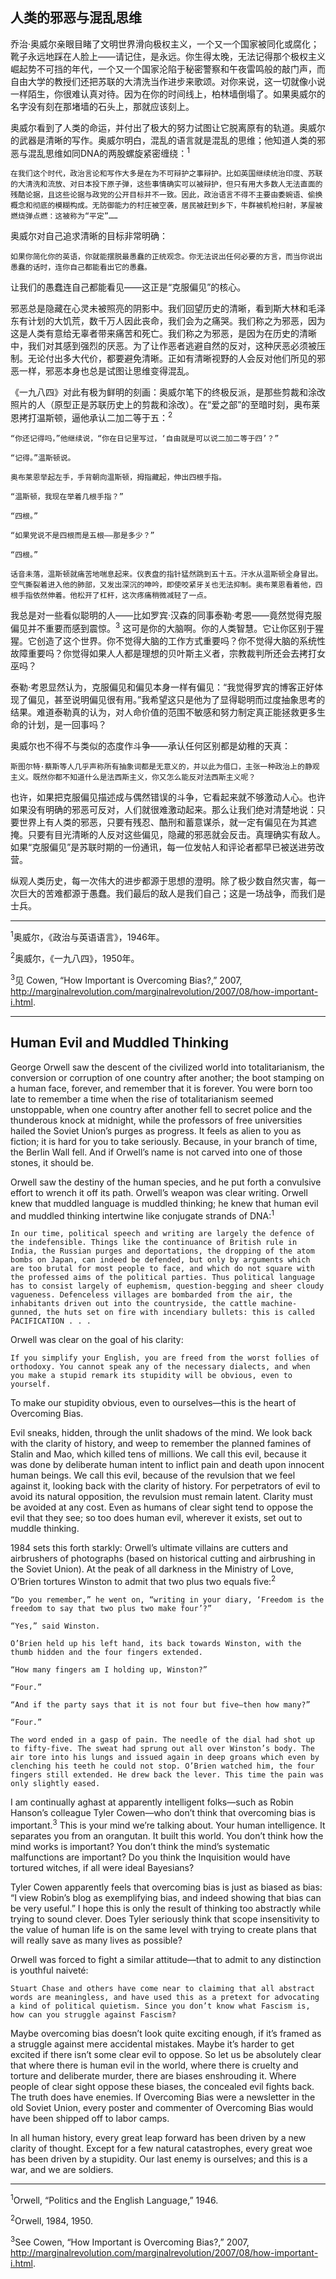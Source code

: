 ## 人类的邪恶与混乱思维

乔治·奥威尔亲眼目睹了文明世界滑向极权主义，一个又一个国家被同化或腐化；靴子永远地踩在人脸上——请记住，是永远。你生得太晚，无法记得那个极权主义崛起势不可挡的年代，一个又一个国家沦陷于秘密警察和午夜雷鸣般的敲门声，而自由大学的教授们还把苏联的大清洗当作进步来歌颂。对你来说，这一切就像小说一样陌生，你很难认真对待。因为在你的时间线上，柏林墙倒塌了。如果奥威尔的名字没有刻在那堵墙的石头上，那就应该刻上。

奥威尔看到了人类的命运，并付出了极大的努力试图让它脱离原有的轨道。奥威尔的武器是清晰的写作。奥威尔明白，混乱的语言就是混乱的思维；他知道人类的邪恶与混乱思维如同DNA的两股螺旋紧密缠绕：<sup>1</sup>

    在我们这个时代，政治言论和写作大多是在为不可辩护之事辩护。比如英国继续统治印度、苏联的大清洗和流放、对日本投下原子弹，这些事情确实可以被辩护，但只有用大多数人无法直面的残酷论据，且这些论据与政党的公开目标并不一致。因此，政治语言不得不主要由委婉语、偷换概念和彻底的模糊构成。无防御能力的村庄被空袭，居民被赶到乡下，牛群被机枪扫射，茅屋被燃烧弹点燃：这被称为“平定”……

奥威尔对自己追求清晰的目标非常明确：

    如果你简化你的英语，你就能摆脱最愚蠢的正统观念。你无法说出任何必要的方言，而当你说出愚蠢的话时，连你自己都能看出它的愚蠢。

让我们的愚蠢连自己都能看见——这正是“克服偏见”的核心。

邪恶总是隐藏在心灵未被照亮的阴影中。我们回望历史的清晰，看到斯大林和毛泽东有计划的大饥荒，数千万人因此丧命，我们会为之痛哭。我们称之为邪恶，因为这是人类有意给无辜者带来痛苦和死亡。我们称之为邪恶，是因为在历史的清晰中，我们对其感到强烈的厌恶。为了让作恶者逃避自然的反对，这种厌恶必须被压制。无论付出多大代价，都要避免清晰。正如有清晰视野的人会反对他们所见的邪恶一样，邪恶本身也总是试图让思维变得混乱。

《一九八四》对此有极为鲜明的刻画：奥威尔笔下的终极反派，是那些剪裁和涂改照片的人（原型正是苏联历史上的剪裁和涂改）。在“爱之部”的至暗时刻，奥布莱恩拷打温斯顿，逼他承认二加二等于五：<sup>2</sup>

    “你还记得吗，”他继续说，“你在日记里写过，‘自由就是可以说二加二等于四’？”

    “记得。”温斯顿说。

    奥布莱恩举起左手，手背朝向温斯顿，拇指藏起，伸出四根手指。

    “温斯顿，我现在举着几根手指？”

    “四根。”

    “如果党说不是四根而是五根——那是多少？”

    “四根。”

    话音未落，温斯顿就痛苦地喘息起来。仪表盘的指针猛然跳到五十五。汗水从温斯顿全身冒出。空气撕裂着进入他的肺部，又发出深沉的呻吟，即使咬紧牙关也无法抑制。奥布莱恩看着他，四根手指依然伸着。他松开了杠杆，这次疼痛稍微减轻了一点。

我总是对一些看似聪明的人——比如罗宾·汉森的同事泰勒·考恩——竟然觉得克服偏见并不重要而感到震惊。<sup>3</sup> 这可是你的大脑啊。你的人类智慧。它让你区别于猩猩。它创造了这个世界。你不觉得大脑的工作方式重要吗？你不觉得大脑的系统性故障重要吗？你觉得如果人人都是理想的贝叶斯主义者，宗教裁判所还会去拷打女巫吗？

泰勒·考恩显然认为，克服偏见和偏见本身一样有偏见：“我觉得罗宾的博客正好体现了偏见，甚至说明偏见很有用。”我希望这只是他为了显得聪明而过度抽象思考的结果。难道泰勒真的认为，对人命价值的范围不敏感和努力制定真正能拯救更多生命的计划，是一回事吗？

奥威尔也不得不与类似的态度作斗争——承认任何区别都是幼稚的天真：

    斯图尔特·蔡斯等人几乎声称所有抽象词都是无意义的，并以此为借口，主张一种政治上的静观主义。既然你都不知道什么是法西斯主义，你又怎么能反对法西斯主义呢？

也许，如果把克服偏见描述成与偶然错误的斗争，它看起来就不够激动人心。也许如果没有明确的邪恶可反对，人们就很难激动起来。那么让我们绝对清楚地说：只要世界上有人类的邪恶，只要有残忍、酷刑和蓄意谋杀，就一定有偏见在为其遮掩。只要有目光清晰的人反对这些偏见，隐藏的邪恶就会反击。真理确实有敌人。如果“克服偏见”是苏联时期的一份通讯，每一位发帖人和评论者都早已被送进劳改营。

纵观人类历史，每一次伟大的进步都源于思想的澄明。除了极少数自然灾害，每一次巨大的苦难都源于愚蠢。我们最后的敌人是我们自己；这是一场战争，而我们是士兵。

---

<sup>1</sup>奥威尔，《政治与英语语言》，1946年。

<sup>2</sup>奥威尔，《一九八四》，1950年。

<sup>3</sup>见 Cowen, “How Important is Overcoming Bias?,” 2007, http://marginalrevolution.com/marginalrevolution/2007/08/how-important-i.html.

---

## Human Evil and Muddled Thinking

George Orwell saw the descent of the civilized world into totalitarianism, the conversion or corruption of one country after another; the boot stamping on a human face, forever, and remember that it is forever. You were born too late to remember a time when the rise of totalitarianism seemed unstoppable, when one country after another fell to secret police and the thunderous knock at midnight, while the professors of free universities hailed the Soviet Union’s purges as progress. It feels as alien to you as fiction; it is hard for you to take seriously. Because, in your branch of time, the Berlin Wall fell. And if Orwell’s name is not carved into one of those stones, it should be.

Orwell saw the destiny of the human species, and he put forth a convulsive effort to wrench it off its path. Orwell’s weapon was clear writing. Orwell knew that muddled language is muddled thinking; he knew that human evil and muddled thinking intertwine like conjugate strands of DNA:<sup>1</sup>

	In our time, political speech and writing are largely the defence of the indefensible. Things like the continuance of British rule in India, the Russian purges and deportations, the dropping of the atom bombs on Japan, can indeed be defended, but only by arguments which are too brutal for most people to face, and which do not square with the professed aims of the political parties. Thus political language has to consist largely of euphemism, question-begging and sheer cloudy vagueness. Defenceless villages are bombarded from the air, the inhabitants driven out into the countryside, the cattle machine-gunned, the huts set on fire with incendiary bullets: this is called PACIFICATION . . .

Orwell was clear on the goal of his clarity:

	If you simplify your English, you are freed from the worst follies of orthodoxy. You cannot speak any of the necessary dialects, and when you make a stupid remark its stupidity will be obvious, even to yourself.

To make our stupidity obvious, even to ourselves—this is the heart of Overcoming Bias.

Evil sneaks, hidden, through the unlit shadows of the mind. We look back with the clarity of history, and weep to remember the planned famines of Stalin and Mao, which killed tens of millions. We call this evil, because it was done by deliberate human intent to inflict pain and death upon innocent human beings. We call this evil, because of the revulsion that we feel against it, looking back with the clarity of history. For perpetrators of evil to avoid its natural opposition, the revulsion must remain latent. Clarity must be avoided at any cost. Even as humans of clear sight tend to oppose the evil that they see; so too does human evil, wherever it exists, set out to muddle thinking.

1984 sets this forth starkly: Orwell’s ultimate villains are cutters and airbrushers of photographs (based on historical cutting and airbrushing in the Soviet Union). At the peak of all darkness in the Ministry of Love, O’Brien tortures Winston to admit that two plus two equals five:<sup>2</sup>

	“Do you remember,” he went on, “writing in your diary, ‘Freedom is the freedom to say that two plus two make four’?”

	“Yes,” said Winston.

	O’Brien held up his left hand, its back towards Winston, with the thumb hidden and the four fingers extended.

	“How many fingers am I holding up, Winston?”

	“Four.”

	“And if the party says that it is not four but five—then how many?”

	“Four.”

	The word ended in a gasp of pain. The needle of the dial had shot up to fifty-five. The sweat had sprung out all over Winston’s body. The air tore into his lungs and issued again in deep groans which even by clenching his teeth he could not stop. O’Brien watched him, the four fingers still extended. He drew back the lever. This time the pain was only slightly eased.

I am continually aghast at apparently intelligent folks—such as Robin Hanson’s colleague Tyler Cowen—who don’t think that overcoming bias is important.<sup>3</sup> This is your mind we’re talking about. Your human intelligence. It separates you from an orangutan. It built this world. You don’t think how the mind works is important? You don’t think the mind’s systematic malfunctions are important? Do you think the Inquisition would have tortured witches, if all were ideal Bayesians?

Tyler Cowen apparently feels that overcoming bias is just as biased as bias: “I view Robin’s blog as exemplifying bias, and indeed showing that bias can be very useful.” I hope this is only the result of thinking too abstractly while trying to sound clever. Does Tyler seriously think that scope insensitivity to the value of human life is on the same level with trying to create plans that will really save as many lives as possible?

Orwell was forced to fight a similar attitude—that to admit to any distinction is youthful naiveté:

	Stuart Chase and others have come near to claiming that all abstract words are meaningless, and have used this as a pretext for advocating a kind of political quietism. Since you don’t know what Fascism is, how can you struggle against Fascism?

Maybe overcoming bias doesn’t look quite exciting enough, if it’s framed as a struggle against mere accidental mistakes. Maybe it’s harder to get excited if there isn’t some clear evil to oppose. So let us be absolutely clear that where there is human evil in the world, where there is cruelty and torture and deliberate murder, there are biases enshrouding it. Where people of clear sight oppose these biases, the concealed evil fights back. The truth does have enemies. If Overcoming Bias were a newsletter in the old Soviet Union, every poster and commenter of Overcoming Bias would have been shipped off to labor camps.

In all human history, every great leap forward has been driven by a new clarity of thought. Except for a few natural catastrophes, every great woe has been driven by a stupidity. Our last enemy is ourselves; and this is a war, and we are soldiers.

---

<sup>1</sup>Orwell, “Politics and the English Language,” 1946.

<sup>2</sup>Orwell, 1984, 1950.

<sup>3</sup>See Cowen, “How Important is Overcoming Bias?,” 2007, http://marginalrevolution.com/marginalrevolution/2007/08/how-important-i.html.